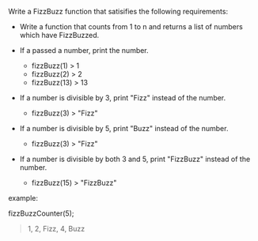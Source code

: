 Write a FizzBuzz function that satisifies the following requirements: 

- Write a function that counts from 1 to n and returns a list of numbers which have FizzBuzzed.
- If a passed a number, print the number.
    - fizzBuzz(1) > 1
    - fizzBuzz(2) > 2
    - fizzBuzz(13) > 13
- If a number is divisible by 3, print "Fizz" instead of the number.
    - fizzBuzz(3) > "Fizz"
                                   
- If a number is divisible by 5, print "Buzz" instead of the number.
    - fizzBuzz(3) > "Fizz"
- If a number is divisible by both 3 and 5, print "FizzBuzz" instead of the number.
    - fizzBuzz(15) > "FizzBuzz"



example:

fizzBuzzCounter(5);

> 1, 2, Fizz, 4, Buzz


